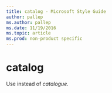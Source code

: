 ```yaml
---
title: catalog - Microsoft Style Guide
author: pallep
ms.author: pallep
ms.date: 11/19/2016
ms.topic: article
ms.prod: non-product specific
---
```


# catalog

Use instead of *catalogue.*
